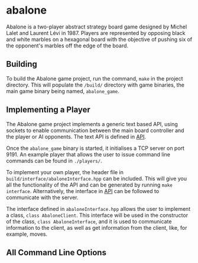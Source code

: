 # abalone

Abalone is a two-player abstract strategy board game designed by Michel Lalet and Laurent Lévi in 1987. Players are represented by opposing black and white marbles on a hexagonal board with the objective of pushing six of the opponent's marbles off the edge of the board.

## Building

To build the Abalone game project, run the command, `make` in the project directory. This will populate the `/build/` directory with game binaries, the main game binary being named, `abalone_game`.

## Implementing a Player

The Abalone game project implements a generic text based API, using sockets to enable communication between the main board controller and the player or AI opponents. The text API is defined in [API](./API.md).

Once the `abalone_game` binary is started, it initialises a TCP server on port 9191. An example player that allows the user to issue command line commands can be found in `./players/`.

To implement your own player, the header file in `build/interface/abaloneInterface.hpp` can be included. This will give you all the functionality of the API and can be generated by running `make interface`. Alternatively, the interface in [API](./API.md) can be followed to communicate with the server.

The interface defined in `abaloneInterface.hpp` allows the user to implement a class, `class AbaloneClient`. This interface will be used in the constructor of the class, `class AbaloneInterface`, and it is used to communicate information to the client, as well as get information from the client, like, for example, moves.

## All Command Line Options